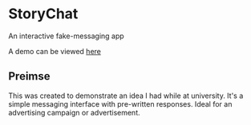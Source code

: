 # StoryChat
An interactive fake-messaging app

A demo can be viewed [here](https://couldbejake.github.io/StoryChat/)



## Preimse

This was created to demonstrate an idea I had while at university. It's a simple messaging interface with pre-written responses. Ideal for an advertising campaign or advertisement.

